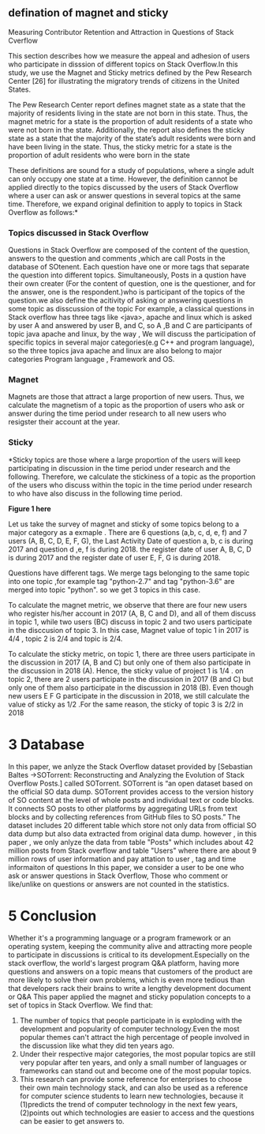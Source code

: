 ## defination of magnet and sticky

Measuring Contributor Retention and Attraction in Questions of Stack Cverflow

This section describes how we measure the appeal and adhesion of users who participate in disssion of different topics on Stack Overflow.In this study, we use the Magnet and Sticky metrics defined by the Pew Research Center [26] for illustrating the migratory trends of citizens in the United States.

The Pew Research Center report defines magnet state as a state that the majority of residents living in the state are not born in this state. Thus, the magnet metric for a state is the proportion of adult residents of a state who were not born in the state. Additionally, the report also defines the sticky state as a state that the majority of the state’s adult residents were born and have been living in the state. Thus, the sticky metric for a state is the proportion of adult residents who were born in the state

These definitions are sound for a study of populations, where a single adult can only occupy one state at a time. However, the definition cannot be applied directly to the topics discussed by the users of Stack Overflow where a user can ask or answer questions in several topics at the same time. Therefore, we expand original definition to apply to topics in Stack Overflow as follows:*

### **Topics discussed in Stack Overflow**
Questions in Stack Overflow are composed of the content of the question, answers to the question and comments ,which are call Posts in the database of SOtenent. Each question have one or more tags that separate the question into different topics. Simultaneously, Posts in a qustion have their own creater (For the content of question, one is the questioner, and for the answer, one is the respondent.)who is participant of the topics of the question.we also define the acitivity of asking or answering questions in some topic as disscussion of the topic
For example, a classical questions in Stack overflow has three tags like \<java\>, apache and linux which is asked by user A and answered by user B, and C, so A ,B and C are  participants of topic java apache and linux, by the way , We will discuss the participation of specific topics in several major categories(e.g C++ and program language), so the three topics java apache and linux are also belong to  major categories Program language , Framework and OS.

### **Magnet**
Magnets are those that attract a large proportion of new users. Thus, we calculate the magnetism of a topic as the proportion of users who ask or answer during the time period under research to all new users who resigster their account at the year.

### **Sticky**
*Sticky topics are those where a large proportion of the users will keep participating in discussion in the time period under research and the following. Therefore, we calculate the stickiness of a topic as the proportion of the users who discuss within the topic in the time period under research to who have also discuss in the following time period.

**Figure 1 here**

Let us take the survey of magnet and sticky of some topics belong to a major category as a exmaple . There are 6 questions (a,b, c, d, e, f) and 7 users (A, B, C, D, E, F, G), the Last Activity Date of question a, b, c is during 2017 and question d ,e, f is during 2018. the register date of user A, B, C, D is during 2017 and  the register date of user E, F, G is during 2018.

Questions have different tags. We merge tags belonging to the same topic into one topic ,for example tag "python-2.7" and tag "python-3.6" are merged into topic "python". so we get 3 topics in this case.

To calculate the magnet metric, we observe that there are four new users who register his/her account in 2017  (A, B, C and D), and all of them discuss in topic 1, while two users (BC) discuss in topic 2 and two users participate in the disccusion of topic 3. In this case, Magnet value of topic 1 in 2017 is 4/4 , topic 2 is 2/4 and topic is 2/4. 

To calculate the sticky metric, on topic 1, there are three users participate in the discussion in 2017 (A, B and C) but only one of them also  participate in the discussion in 2018 (A). Hence, the sticky value of project 1 is 1/4 . on topic 2, there are 2 users participate in the discussion in 2017 (B and C) but only one of them also  participate in the discussion in 2018 (B). Even though new users E F G participate in the discussion in 2018, we still calculate the value of sticky as 1/2 .For the same reason, the sticky of topic 3 is 2/2 in 2018

# 3 Database
In this paper, we anlyze the Stack Overflow dataset provided by [Sebastian Baltes ->SOTorrent: Reconstructing and Analyzing the Evolution of Stack Overflow Posts.] called SOTorrent. 
SOTorrent is “an open dataset based on the official SO data dump. SOTorrent provides access to the version history of SO content at the level of whole posts and individual text or code blocks. It connects SO posts to other platforms by aggregating URLs from text blocks and by collecting references from GitHub files to SO posts.”
The dataset includes 20 different table which store not only data from official SO data dump but also data extracted from original data dump.
however , in this paper , we only anlyze the data from table "Posts" which includes about 42 million posts from Stack overflow and table "Users" where there are about 9 million rows of user information and pay attation to user , tag and time informaiton of questions
In this paper, we consider a user to be one who ask or answer questions in Stack Overflow, Those who comment or like/unlike on questions or answers are not counted in the statistics.

# 5 Conclusion
Whether it's a programming language or a program framework or an operating system, keeping the community alive and attracting more people to participate in discussions is critical to its development.Especially on the stack overflow, the world's largest program Q&A platform, having more questions and answers on a topic means that customers of the product are more likely to solve their own problems, which is even more tedious than that developers rack their brains to write a lengthy development document or Q&A
This paper applied the magnet and sticky population concepts to a set of topics in Stack Overflow. We find that:
1. The number of topics that people participate in is exploding with the development and popularity of computer technology.Even the most popular themes can't attract the high percentage of people involved in the discussion like what they did ten years ago.
2. Under their respective major categories, the most popular topics are still very popular after ten years, and only a small number of languages or frameworks can stand out and become one of the most popular topics.
3. This research can provide some reference for enterprises to choose their own main technology stack, and can also be used as a reference for computer science students to learn new technologies, because it (1)predicts the trend of computer technology in the next few years, (2)points out which technologies are easier to access and the questions can be easier to get answers to.